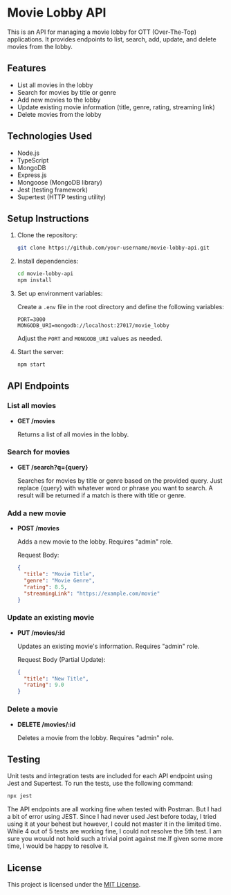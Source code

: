 # Movie Lobby API

This is an API for managing a movie lobby for OTT (Over-The-Top) applications. It provides endpoints to list, search, add, update, and delete movies from the lobby.

## Features

- List all movies in the lobby
- Search for movies by title or genre
- Add new movies to the lobby
- Update existing movie information (title, genre, rating, streaming link)
- Delete movies from the lobby

## Technologies Used

- Node.js
- TypeScript
- MongoDB
- Express.js
- Mongoose (MongoDB library)
- Jest (testing framework)
- Supertest (HTTP testing utility)

## Setup Instructions

1. Clone the repository:

   ```bash
   git clone https://github.com/your-username/movie-lobby-api.git
   ```

2. Install dependencies:

   ```bash
   cd movie-lobby-api
   npm install
   ```

3. Set up environment variables:

   Create a `.env` file in the root directory and define the following variables:

   ```
   PORT=3000
   MONGODB_URI=mongodb://localhost:27017/movie_lobby
   ```

   Adjust the `PORT` and `MONGODB_URI` values as needed.

4. Start the server:

   ```bash
   npm start
   ```

## API Endpoints

### List all movies

- **GET /movies**

  Returns a list of all movies in the lobby.

### Search for movies

- **GET /search?q={query}**

  Searches for movies by title or genre based on the provided query. Just replace {query} with whatever word or phrase you want to search. A result will be returned if a match is there with title or genre.

### Add a new movie

- **POST /movies**

  Adds a new movie to the lobby. Requires "admin" role.

  Request Body:

  ```json
  {
    "title": "Movie Title",
    "genre": "Movie Genre",
    "rating": 8.5,
    "streamingLink": "https://example.com/movie"
  }
  ```

### Update an existing movie

- **PUT /movies/:id**

  Updates an existing movie's information. Requires "admin" role.

  Request Body (Partial Update):

  ```json
  {
    "title": "New Title",
    "rating": 9.0
  }
  ```

### Delete a movie

- **DELETE /movies/:id**

  Deletes a movie from the lobby. Requires "admin" role.

## Testing

Unit tests and integration tests are included for each API endpoint using Jest and Supertest. To run the tests, use the following command:

```bash
npx jest
```
The API endpoints are all working fine when tested with Postman. But I had a bit of error using JEST.
Since I had never used Jest before today, I tried using it at your behest but however, I could not master it in the limited time. While 4 out of 5 tests are working fine, I could not resolve the 5th test. I am sure you wouuld not hold such a trivial point against me.If given some more time, I would be happy to resolve it.
## License

This project is licensed under the [MIT License](LICENSE).
